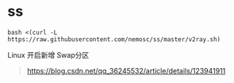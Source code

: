 # ss
```
bash <(curl -L https://raw.githubusercontent.com/nemosc/ss/master/v2ray.sh)
```

Linux 开启新增 Swap分区
> https://blog.csdn.net/qq_36245532/article/details/123941911
